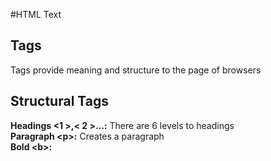#HTML Text
## Tags
Tags provide meaning and structure to the page of browsers
## Structural Tags
**Headings &lt;1 &gt;,&lt; 2 &gt;...:** There are 6 levels to headings \
**Paragraph &lt;p&gt;:** Creates a paragraph \
**Bold &lt;b&gt;:**
